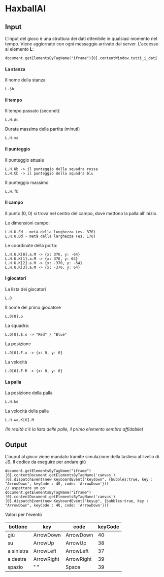 # HaxballAI

## Input

L'input del gioco è una struttura dei dati ottenibile in qualsiasi momento nel tempo. Viene aggiornato con ogni messaggio arrivato dal server. L'accesso al elemento **L**:

    document.getElementsByTagName("iframe")[0].contentWindow.tutti_i_dati

#### La stanza

Il nome della stanza

    L.$b

#### Il tempo

Il tempo passato (secondi):

    L.H.Ac
    
Durata massima della partita (minuti)

    L.H.xa
    
#### Il punteggio

Il punteggio attuale

    L.H.Kb -> il punteggio della squadra rossa
    L.H.Cb -> il punteggio della squadra blu
    
Il punteggio massimo

    L.H.fb

#### Il campo

Il punto (0, 0) si trova nel centro del campo, dove mettono la palla all'inizio.

Le dimensioni campo:

    L.H.U.Ed - metà della lunghezza (es. 370)
    L.H.U.Dd - metà della larghezza (es. 170)

Le coordinate della porta:

    L.H.U.K[0].a.M -> {x: 370, y: -64}
    L.H.U.K[1].a.M -> {x: 370, y: 64}
    L.H.U.K[2].a.M -> {x: -370, y: -64}
    L.H.U.K[3].a.M -> {x: -370, y: 64}

#### I giocatori

La lista dei giocatori
    
    L.D
    
Il nome del primo giocatore
    
    L.D[0].o
    
La squadra:

    L.D[0].$.o -> "Red" / "Blue"

La posizione

    L.D[0].F.a -> {x: 0, y: 0}
    
La velocità

    L.D[0].F.M -> {x: 0, y: 0}

#### La palla

La posizione della palla

    L.H.kd
    
La velocità della palla

    L.H.wa.K[0].M
    
*(In realtà c'è la lista delle palle, il primo elemento sembra affidabile)*


## Output

L'ouput al gioco viene mandato tramite simulazione della tastiera al livello di JS. Il codice da eseguire per andare giù

    document.getElementsByTagName("iframe")[0].contentDocument.getElementsByTagName('canvas')[0].dispatchEvent(new KeyboardEvent("keydown", {bubbles:true, key : "ArrowDown", keyCode : 40, code: 'ArrowDown'}))
    // aspettare un po'
    document.getElementsByTagName("iframe")[0].contentDocument.getElementsByTagName('canvas')[0].dispatchEvent(new KeyboardEvent("keyup", {bubbles:true, key : "ArrowDown", keyCode : 40, code: 'ArrowDown'}))
    
Valori per l'evento

| bottone    | key        | code       | keyCode |
|------------|------------| -----------|---------|
| giù        | ArrowDown  | ArrowDown  | 40      |
| su         | ArrowUp    | ArrowUp    | 38      |
| a sinistra | ArrowLeft  | ArrowLeft  | 37      |
| a destra   | ArrowRight | ArrowRight | 39      |
| spazio     | " "        | Space      | 39      |

